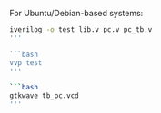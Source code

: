 For Ubuntu/Debian-based systems:
```bash
iverilog -o test lib.v pc.v pc_tb.v
'''

```bash
vvp test
'''

```bash
gtkwave tb_pc.vcd
'''